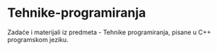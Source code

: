 # Tehnike-programiranja
Zadaće i materijali iz predmeta - Tehnike programiranja, pisane u C++ programskom jeziku.

